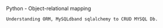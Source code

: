 Python - Object-relational mapping

    Understanding ORM, MySQLdband sqlalchemy to CRUD MYSQL Db.

